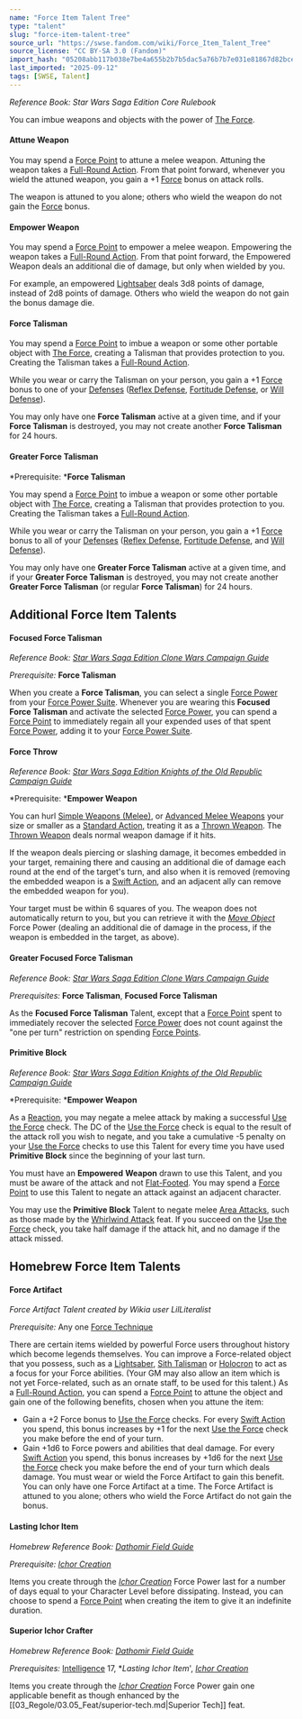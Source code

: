 ```yaml
---
name: "Force Item Talent Tree"
type: "talent"
slug: "force-item-talent-tree"
source_url: "https://swse.fandom.com/wiki/Force_Item_Talent_Tree"
source_license: "CC BY-SA 3.0 (Fandom)"
import_hash: "05208abb117b038e7be4a655b2b7b5dac5a76b7b7e031e81867d82bced53f094"
last_imported: "2025-09-12"
tags: [SWSE, Talent]
---
```

*Reference Book: Star Wars Saga Edition Core Rulebook*

You can imbue weapons and objects with the power of [The Force](https://swse.fandom.com/wiki/The_Force).

#### **Attune Weapon**
You may spend a [Force Point](https://swse.fandom.com/wiki/Force_Point) to attune a melee weapon. Attuning the weapon takes a [Full-Round Action](https://swse.fandom.com/wiki/Full-Round_Action). From that point forward, whenever you wield the attuned weapon, you gain a +1 [Force](https://swse.fandom.com/wiki/Force) bonus on attack rolls.

The weapon is attuned to you alone; others who wield the weapon do not gain the [Force](https://swse.fandom.com/wiki/Force) bonus.

#### **Empower Weapon**
You may spend a [Force Point](https://swse.fandom.com/wiki/Force_Point) to empower a melee weapon. Empowering the weapon takes a [Full-Round Action](https://swse.fandom.com/wiki/Full-Round_Action). From that point forward, the Empowered Weapon deals an additional die of damage, but only when wielded by you.

For example, an empowered [Lightsaber](https://swse.fandom.com/wiki/Lightsaber) deals 3d8 points of damage, instead of 2d8 points of damage. Others who wield the weapon do not gain the bonus damage die.

#### **Force Talisman**
You may spend a [Force Point](https://swse.fandom.com/wiki/Force_Point) to imbue a weapon or some other portable object with [The Force](https://swse.fandom.com/wiki/The_Force), creating a Talisman that provides protection to you. Creating the Talisman takes a [Full-Round Action](https://swse.fandom.com/wiki/Full-Round_Action).

While you wear or carry the Talisman on your person, you gain a +1 [Force](https://swse.fandom.com/wiki/Force) bonus to one of your [Defenses](https://swse.fandom.com/wiki/Defenses) ([Reflex Defense](https://swse.fandom.com/wiki/Reflex_Defense), [Fortitude Defense](https://swse.fandom.com/wiki/Fortitude_Defense), or [Will Defense](https://swse.fandom.com/wiki/Will_Defense)).

You may only have one **Force Talisman** active at a given time, and if your **Force Talisman** is destroyed, you may not create another **Force Talisman** for 24 hours.

#### **Greater Force Talisman**
*Prerequisite: ***Force Talisman**

You may spend a [Force Point](https://swse.fandom.com/wiki/Force_Point) to imbue a weapon or some other portable object with [The Force](https://swse.fandom.com/wiki/The_Force), creating a Talisman that provides protection to you. Creating the Talisman takes a [Full-Round Action](https://swse.fandom.com/wiki/Full-Round_Action).

While you wear or carry the Talisman on your person, you gain a +1 [Force](https://swse.fandom.com/wiki/Force) bonus to all of your [Defenses](https://swse.fandom.com/wiki/Defenses) ([Reflex Defense](https://swse.fandom.com/wiki/Reflex_Defense), [Fortitude Defense](https://swse.fandom.com/wiki/Fortitude_Defense), and [Will Defense](https://swse.fandom.com/wiki/Will_Defense)).

You may only have one **Greater Force Talisman** active at a given time, and if your **Greater Force Talisman** is destroyed, you may not create another **Greater Force Talisman** (or regular **Force Talisman**) for 24 hours.

## Additional Force Item Talents

#### **Focused Force Talisman**
*Reference Book: [Star Wars Saga Edition Clone Wars Campaign Guide](https://swse.fandom.com/wiki/Star_Wars_Saga_Edition_Clone_Wars_Campaign_Guide)*

*Prerequisite:* **Force Talisman**

When you create a **Force Talisman**, you can select a single [Force Power](https://swse.fandom.com/wiki/Force_Power) from your [Force Power Suite](https://swse.fandom.com/wiki/Force_Power_Suite). Whenever you are wearing this **Focused Force Talisman** and activate the selected [Force Power](https://swse.fandom.com/wiki/Force_Power), you can spend a [Force Point](https://swse.fandom.com/wiki/Force_Point) to immediately regain all your expended uses of that spent [Force Power](https://swse.fandom.com/wiki/Force_Power), adding it to your [Force Power Suite](https://swse.fandom.com/wiki/Force_Power_Suite).

#### **Force Throw**
*Reference Book: [Star Wars Saga Edition Knights of the Old Republic Campaign Guide](https://swse.fandom.com/wiki/Star_Wars_Saga_Edition_Knights_of_the_Old_Republic_Campaign_Guide)*

*Prerequisite: ***Empower Weapon**

You can hurl [Simple Weapons (Melee)](https://swse.fandom.com/wiki/Simple_Weapons_(Melee)), or [Advanced Melee Weapons](https://swse.fandom.com/wiki/Advanced_Melee_Weapons) your size or smaller as a [Standard Action](https://swse.fandom.com/wiki/Standard_Action), treating it as a [Thrown Weapon](https://swse.fandom.com/wiki/Thrown_Weapon). The [Thrown Weapon](https://swse.fandom.com/wiki/Thrown_Weapon) deals normal weapon damage if it hits.

If the weapon deals piercing or slashing damage, it becomes embedded in your target, remaining there and causing an additional die of damage each round at the end of the target's turn, and also when it is removed (removing the embedded weapon is a [Swift Action](https://swse.fandom.com/wiki/Swift_Action), and an adjacent ally can remove the embedded weapon for you).

Your target must be within 6 squares of you. The weapon does not automatically return to you, but you can retrieve it with the *[Move Object](https://swse.fandom.com/wiki/Move_Object)* Force Power (dealing an additional die of damage in the process, if the weapon is embedded in the target, as above).

#### **Greater Focused Force Talisman**
*Reference Book: [Star Wars Saga Edition Clone Wars Campaign Guide](https://swse.fandom.com/wiki/Star_Wars_Saga_Edition_Clone_Wars_Campaign_Guide)*

*Prerequisites:* **Force Talisman**, **Focused Force Talisman**

As the **Focused Force Talisman** Talent, except that a [Force Point](https://swse.fandom.com/wiki/Force_Point) spent to immediately recover the selected [Force Power](https://swse.fandom.com/wiki/Force_Power) does not count against the "one per turn" restriction on spending [Force Points](https://swse.fandom.com/wiki/Force_Points).

#### **Primitive Block**
*Reference Book: [Star Wars Saga Edition Knights of the Old Republic Campaign Guide](https://swse.fandom.com/wiki/Star_Wars_Saga_Edition_Knights_of_the_Old_Republic_Campaign_Guide)*

*Prerequisite: ***Empower Weapon**

As a [Reaction](https://swse.fandom.com/wiki/Reaction), you may negate a melee attack by making a successful [Use the Force](https://swse.fandom.com/wiki/Use_the_Force) check. The DC of the [Use the Force](https://swse.fandom.com/wiki/Use_the_Force) check is equal to the result of the attack roll you wish to negate, and you take a cumulative -5 penalty on your [Use the Force](https://swse.fandom.com/wiki/Use_the_Force) checks to use this Talent for every time you have used **Primitive Block** since the beginning of your last turn.

You must have an **Empowered** **Weapon** drawn to use this Talent, and you must be aware of the attack and not [Flat-Footed](https://swse.fandom.com/wiki/Flat-Footed). You may spend a [Force Point](https://swse.fandom.com/wiki/Force_Point) to use this Talent to negate an attack against an adjacent character.

You may use the **Primitive Block** Talent to negate melee [Area Attacks](https://swse.fandom.com/wiki/Area_Attacks), such as those made by the [Whirlwind Attack](https://swse.fandom.com/wiki/Whirlwind_Attack) feat. If you succeed on the [Use the Force](https://swse.fandom.com/wiki/Use_the_Force) check, you take half damage if the attack hit, and no damage if the attack missed.

## Homebrew Force Item Talents

#### **Force Artifact**
*Force Artifact Talent created by Wikia user LilLiteralist*

*Prerequisite:* Any one [Force Technique](https://swse.fandom.com/wiki/Force_Technique)

There are certain items wielded by powerful Force users throughout history which become legends themselves. You can improve a Force-related object that you possess, such as a [Lightsaber](https://swse.fandom.com/wiki/Lightsaber), [Sith Talisman](https://swse.fandom.com/wiki/Sith_Talisman) or [Holocron](https://swse.fandom.com/wiki/Holocron) to act as a focus for your Force abilities. (Your GM may also allow an item which is not yet Force-related, such as an ornate staff, to be used for this talent.) As a [Full-Round Action](https://swse.fandom.com/wiki/Full-Round_Action), you can spend a [Force Point](https://swse.fandom.com/wiki/Force_Point) to attune the object and gain one of the following benefits, chosen when you attune the item:
- Gain a +2 Force bonus to [Use the Force](https://swse.fandom.com/wiki/Use_the_Force) checks. For every [Swift Action](https://swse.fandom.com/wiki/Swift_Action) you spend, this bonus increases by +1 for the next [Use the Force](https://swse.fandom.com/wiki/Use_the_Force) check you make before the end of your turn.
- Gain +1d6 to Force powers and abilities that deal damage. For every [Swift Action](https://swse.fandom.com/wiki/Swift_Action) you spend, this bonus increases by +1d6 for the next [Use the Force](https://swse.fandom.com/wiki/Use_the_Force) check you make before the end of your turn which deals damage.
You must wear or wield the Force Artifact to gain this benefit. You can only have one Force Artifact at a time. The Force Artifact is attuned to you alone; others who wield the Force Artifact do not gain the bonus.

#### **Lasting Ichor Item**
*Homebrew Reference Book: [Dathomir Field Guide](https://swse.fandom.com/wiki/Dathomir_Field_Guide)*

*Prerequisite:* *[Ichor Creation](https://swse.fandom.com/wiki/Ichor_Creation)*

Items you create through the *[Ichor Creation](https://swse.fandom.com/wiki/Ichor_Creation)* Force Power last for a number of days equal to your Character Level before dissipating. Instead, you can choose to spend a [Force Point](https://swse.fandom.com/wiki/Force_Point) when creating the item to give it an indefinite duration.

#### **Superior Ichor Crafter**
*Homebrew Reference Book: [Dathomir Field Guide](https://swse.fandom.com/wiki/Dathomir_Field_Guide)*

*Prerequisites:* [Intelligence](https://swse.fandom.com/wiki/Intelligence) 17, **Lasting Ichor Item*', *[Ichor Creation](https://swse.fandom.com/wiki/Ichor_Creation)*

Items you create through the *[Ichor Creation](https://swse.fandom.com/wiki/Ichor_Creation)* Force Power gain one applicable benefit as though enhanced by the [[03_Regole/03.05_Feat/superior-tech.md|Superior Tech]] feat.